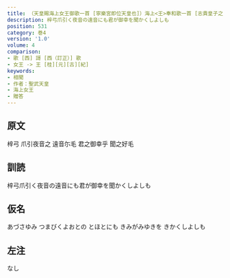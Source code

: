 ```yaml
---
title: （天皇賜海上女王御歌一首 [寧樂宮即位天皇也]）海上<王>奉和歌一首 [志貴皇子之女也]
description: 梓弓爪引く夜音の遠音にも君が御幸を聞かくしよしも
position: 531
category: 巻4
version: '1.0'
volume: 4
comparison:
- 歌 [西] 謌 [西（訂正）] 歌
- 女王 -> 王 [桂][元][古][紀]
keywords:
- 相聞
- 作者：聖武天皇
- 海上女王
- 贈答
---
```


## 原文

梓弓 爪引夜音之 遠音尓毛 君之御幸乎 聞之好毛

## 訓読

梓弓爪引く夜音の遠音にも君が御幸を聞かくしよしも

## 仮名

あづさゆみ つまびくよおとの とほとにも きみがみゆきを きかくしよしも

## 左注

なし
